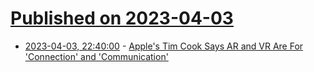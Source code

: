 # [Published on 2023-04-03](index.md)

* [2023-04-03, 22:40:00](https://apple.slashdot.org/story/23/04/03/2047231/apples-tim-cook-says-ar-and-vr-are-for-connection-and-communication?utm_source=rss1.0mainlinkanon&utm_medium=feed) - [Apple's Tim Cook Says AR and VR Are For 'Connection' and 'Communication'](https://apple.slashdot.org/story/23/04/03/2047231/apples-tim-cook-says-ar-and-vr-are-for-connection-and-communication?utm_source=rss1.0mainlinkanon&utm_medium=feed)
